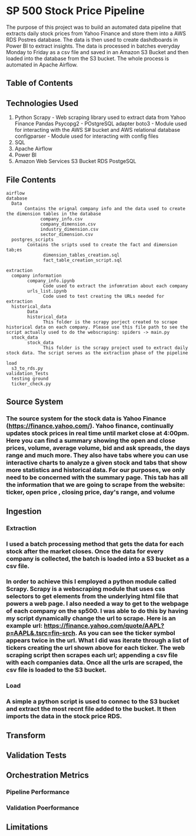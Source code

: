 # SP 500 Stock Price Pipeline

The purpose of this project was to build an automated data pipeline that extracts daily stock prices from Yahoo Finance and store them into a AWS RDS Postres database. The data is then used to create dashdboards in Power BI  to extract insights. The data is processed in batches everyday Monday to Friday as a csv file and saved in an Amazon S3 Bucket and then loaded into the database from the S3 bucket. The whole process is automated in Apache Airflow. 
## Table of Contents

## Technologies Used

1. Python 
      Scrapy - Web scraping library used to extract data from Yahoo Finance
      Pandas
      Psycopg2 - POstgreSQL adapter
      boto3 - Module used for interacting with the AWS S# bucket and AWS relational database
      configparser - Module used for interacting with config files
2. SQL
3. Apache Airflow
4. Power BI
5. Amazon Web Services
      S3 Bucket
      RDS PostgeSQL

## File Contents 
    airflow
    database
      Data
           Contains the orignal company info and the data used to create the dimension tables in the database
                 company_info.csv
                 company_dimension.csv
                 industry_dimension.csv
                 sector_dimension.csv
      postgres_scripts
            Contains the sripts used to create the fact and dimension tab;es
                  dimension_tables_creation.sql
                  fact_table_creation_script.sql
            
    extraction
      company information 
            company_info.ipynb
                  Code used to extract the infomration about each company
            urls_list.ipynb
                  Code used to test creating the URLs needed for extraction
      historical_data
            Data
            historical_data
                  This folder is the scrapy porject created to scrape historical data on each company. Please use this file path to see the script actually used to do the webscraping: spiders -> main.py   
      stock_data
            stock_data
                  This folder is the scrapy project used to extract daily stock data. The script serves as the extraction phase of the pipeline
                  
    load 
      s3_to_rds.py
    validation_Tests
      testing ground
      ticker_check.py
## Source System 
   ### The source system for the stock data is Yahoo Finance (https://finance.yahoo.com/). Yahoo finance, continually updates stock prices in real time until market close at 4:00pm. Here you can find a summary showing the open and close prices, volume, average volume, bid and ask spreads, the days range and much more. They also have tabs where you can use interactive charts to analyze a given stock and tabs that show more statistics and historical data. For our purposes, we only need to be concerned with the summary page. This tab has all the information that we are going to scrape from the website: ticker, open price , closing price, day's range, and volume
## Ingestion
 ### Extraction
   ###      I used a batch processing method that gets the data for each stock after the market closes. Once the data for every company is collected, the batch is loaded into a S3 bucket as a csv file. 
   ###      In order to achieve this I employed a python module called Scrapy. Scrapy is a webscraping module that uses css selectors to get elements from the underlying html file that powers a web page. I also needed a way to get to the webpage of each company on the sp500. I was able to do this by having my script dynamically change the url to scrape. Here is an example url: https://finance.yahoo.com/quote/AAPL?p=AAPL&.tsrc=fin-srch. As you can see the ticker symbol appears twice in the url. What I did was iterate through a list of tickers creating the url shown above for each ticker. The web scraping script then scrapes each url; appending a csv file with each companies data. Once all the urls are scraped, the csv file is loaded to the S3 bucket.
   ### Load 
   ###      A simple a python script is used to connec to the S3 bucket and extract the most recnt file added to the bucket. It then imports the data in the stock price RDS.
## Transform 
## Validation Tests
## Orchestration Metrics 
  ### Pipeline Performance
  ### Validation Poerformance
## Limitations

    
      
